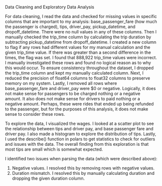 Data Cleaning and Exploratory Data Analysis

For data cleaning, I read the data and checked for missing values in specific columns that are important to my analysis: base_passenger_fare (how much the passenger is charged), tips, driver_pay, pickup_datetime, and dropoff_datetime. There were no null values in any of these columns. Then I manually checked the trip_time column by calculating the trip duration by subtracting pickup_datetime from dropoff_datetime. I created a new column to flag if any rows had different values for my manual calculation and the given trip_time value. If there was greater than a second difference in the times, the flag was set. I found that 888,922 trip_time values were incorrect. I manually investigated these rows and found no logical reason as to why this would occur. To ensure consistency throughout the dataset, I dropped the trip_time column and kept my manually calculated column. Next, I reduced the precision of float64 columns to float32 columns to preserve memory on my system. Lastly, I removed all rows where base_passenger_fare and driver_pay were $0 or negative. Logically, it does not make sense for passengers to be charged nothing or a negative amount. It also does not make sense for drivers to paid nothing or a negative amount. Perhaps, these were rides that ended up being refunded to the passenger, but for the purposes of this analysis, it does not make sense to consider these rows. 

To explore the data, I visualized the wages. I looked at a scatter plot to see the relationship between tips and driver pay, and base passenger fare and driver pay. I also made a histogram to explore the distribution of tips. Lastly, I used the describe() function in polars to get statistics to check for outliers and issues with the data. The overall finding from this exploration is that most tips are small which is somewhat expected.

I identified two issues when parsing the data (which were described above):
1. Negative values. I resolved this by removing rows with negative values.
2. Duration mismatch. I resolved this by manually calculating duration and dropping the given duration column.